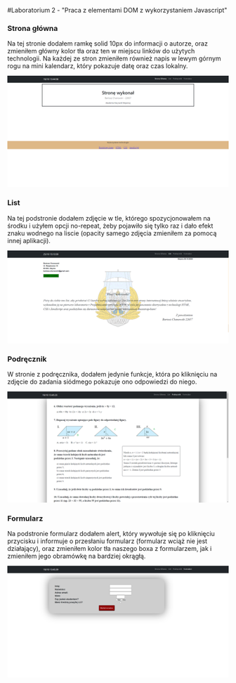 #Laboratorium 2 - "Praca z elementami DOM z wykorzystaniem Javascript"

### Strona główna

Na tej stronie dodałem ramkę solid 10px do informacji o autorze, oraz zmieniłem główny kolor tła oraz ten w miejscu linków do użytych technologii.
Na każdej ze stron zmieniłem również napis w lewym górnym rogu na mini kalendarz, który pokazuje datę oraz czas lokalny.

![Zdjęcie strony głównej](/lab2/assets/strona-glowna2.png "Strona główna")

### List

Na tej podstronie dodałem zdjęcie w tle, którego spozycjonowałem na środku i użyłem opcji no-repeat, żeby pojawiło się tylko raz i
dało efekt znaku wodnego na liscie (opacity samego zdjęcia zmieniłem za pomocą innej aplikacji).

![Zdjęcie listu](/lab2/assets/list2.png "List")

### Podręcznik

W stronie z podręcznika, dodałem jedynie funkcje, która po kliknięciu na zdjęcie do zadania siódmego pokazuje ono odpowiedzi do niego.

![Zdjęcie strony z podręcznika](/lab2/assets/podrecznik2.png "Podręcznik")

### Formularz

Na podstronie formularz dodałem alert, który wywołuje się po kliknięciu przycisku i informuje o przesłaniu formularz (formularz wciąż
nie jest działający), oraz zmieniłem kolor tła naszego boxa z formularzem, jak i zmieniłem jego obramówkę na bardziej okrągłą.

![Zdjęcie formularza](/lab2/assets/formularz2.png "Formularz")

